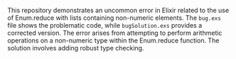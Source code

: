 This repository demonstrates an uncommon error in Elixir related to the use of Enum.reduce with lists containing non-numeric elements. The `bug.exs` file shows the problematic code, while `bugSolution.exs` provides a corrected version.  The error arises from attempting to perform arithmetic operations on a non-numeric type within the Enum.reduce function.  The solution involves adding robust type checking.